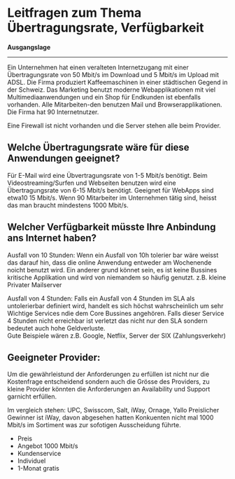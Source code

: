 # Leitfragen zum Thema Übertragungsrate, Verfügbarkeit

**Ausgangslage**
***
Ein Unternehmen hat einen veralteten Internetzugang mit einer Übertragungsrate von 50 Mbit/s im Download und 5 Mbit/s im Upload mit ADSL. Die Firma produziert Kaffeemaschinen in einer städtischen Gegend in der Schweiz. Das Marketing benutzt moderne Webapplikationen mit viel Multimediaanwendungen und ein Shop für Endkunden ist ebenfalls vorhanden. Alle Mitarbeiten-den benutzen Mail und Browserapplikationen. Die Firma hat 90 Internetnutzer.

Eine Firewall ist nicht vorhanden und die Server stehen alle beim Provider.

## Welche Übertragungsrate wäre für diese Anwendungen geeignet?
Für E-Mail wird eine Übvertragungsrate von 1-5 Mbit/s benötigt. Beim Videostreaming/Surfen und Webseiten benutzen wird eine Übertragungsrate von 6-15 Mbit/s benötigt. Geeignet für WebApps sind etwa10 15 Mbit/s. Wenn 90 Mitarbeiter im Unternehmen tätig sind, heisst das man braucht mindestens 1000 Mbit/s.


## Welcher Verfügbarkeit müsste Ihre Anbindung ans Internet haben?
Ausfall von 10 Stunden:
Wenn ein Ausfall von 10h tolerier bar wäre weisst das darauf hin, dass die online Anwendung entweder am Wochenende noicht benutzt wird. Ein anderer grund könnet sein, es ist keine Bussines kritische Applikation und wird von niemandem so häufig genutzt. z.B. kleine Privater Mailserver

Ausfall von 4 Stunden:
Falls ein Ausfall von 4 Stunden im SLA als untolerierbar definiert wird, handelt es sich höchst wahrscheinlich um sehr Wichtige Services ndie dem Core Bussines angehören. Falls dieser Service 4 Stunden nicht erreichbar ist verletzt das nicht nur den SLA sondern bedeutet auch hohe Geldverluste. <br>Gute Beispiele wären 
z.B. Google, Netflix, Server der SIX (Zahlungsverkehr)

## Geeigneter Provider:
Um die gewährleistund der Anforderungen zu erfüllen ist nicht nur die Kostenfrage entscheidend sondern auch die Grösse des Providers, zu kleine Provider könnten die Anforderungen an Availability und Support garnicht erfüllen.

Im vergleich stehen: UPC, Swisscom, Salt, iWay, Ornage, Yallo
Preislicher Gewinner ist iWay, davon abgesehen hatten Konkuenten nicht mal 1000 Mbit/s im Sortiment was zur sofotigen Ausscheidung führte.
- Preis
- Angebot 1000 Mbit/s
- Kundenservice
- Individuel
- 1-Monat gratis
